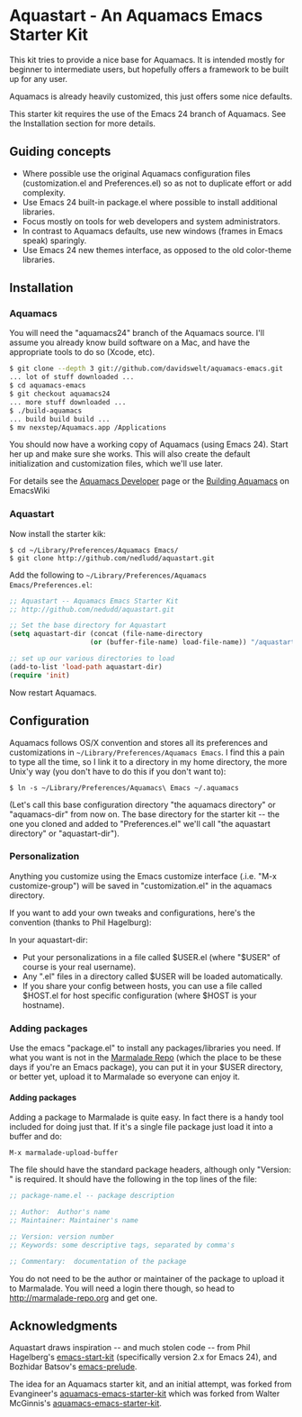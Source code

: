 # Aquastart - An Aquamacs Emacs Starter Kit

This kit tries to provide a nice base for Aquamacs.  It is intended
mostly for beginner to intermediate users, but hopefully offers a
framework to be built up for any user.

Aquamacs is already heavily customized, this just offers some nice
defaults.

This starter kit requires the use of the Emacs 24 branch of Aquamacs.
See the Installation section for more details.

## Guiding concepts

* Where possible use the original Aquamacs configuration files
  (customization.el and Preferences.el) so as not to duplicate effort
  or add complexity.
* Use Emacs 24 built-in package.el where possible to install
additional libraries.
* Focus mostly on tools for web developers and system administrators.
* In contrast to Aquamacs defaults, use new windows (frames in Emacs
speak) sparingly.
* Use Emacs 24 new themes interface, as opposed to the old color-theme libraries.

## Installation

### Aquamacs

You will need the "aquamacs24" branch of the Aquamacs source.  I'll
assume you already know build software on a Mac, and have the
appropriate tools to do so (Xcode, etc).

```bash
$ git clone --depth 3 git://github.com/davidswelt/aquamacs-emacs.git
... lot of stuff downloaded ...
$ cd aquamacs-emacs
$ git checkout aquamacs24
... more stuff downloaded ...
$ ./build-aquamacs
... build build build ...
$ mv nexstep/Aquamacs.app /Applications
```

You should now have a working copy of Aquamacs (using Emacs 24).
Start her up and make sure she works.  This will also create the
default initialization and customization files, which we'll use later.

For details see the
[Aquamacs Developer](http://aquamacs.org/development.shtml) page or
the
[Building Aquamacs](http://www.emacswiki.org/cgi-bin/wiki/BuildingAquamacs)
on EmacsWiki

### Aquastart

Now install the starter kik:

```shell
$ cd ~/Library/Preferences/Aquamacs Emacs/
$ git clone http://github.com/nedludd/aquastart.git
```

Add the following to `~/Library/Preferences/Aquamacs
Emacs/Preferences.el`:

```lisp
;; Aquastart -- Aquamacs Emacs Starter Kit
;; http://github.com/nedudd/aquastart.git

;; Set the base directory for Aquastart
(setq aquastart-dir (concat (file-name-directory
                    (or (buffer-file-name) load-file-name)) "/aquastart"))

;; set up our various directories to load
(add-to-list 'load-path aquastart-dir)
(require 'init)
```

Now restart Aquamacs.

## Configuration

Aquamacs follows OS/X convention and stores all its preferences and
customizations in `~/Library/Preferences/Aquamacs Emacs`.  I find this
a pain to type all the time, so I link it to a directory in my home
directory, the more Unix'y way (you don't have to do this if you don't
want to):

```
$ ln -s ~/Library/Preferences/Aquamacs\ Emacs ~/.aquamacs
```

(Let's call this base configuration directory "the aquamacs directory"
or "aquamacs-dir" from now on. The base directory for the starter kit
-- the one you cloned and added to "Preferences.el" we'll call "the
aquastart directory" or "aquastart-dir").

### Personalization

Anything you customize using the Emacs customize interface (.i.e. "M-x
customize-group") will be saved in "customization.el" in the aquamacs
directory.

If you want to add your own tweaks and configurations, here's the
convention (thanks to Phil Hagelburg):

In your aquastart-dir:

* Put your personalizations in a file called $USER.el (where "$USER"
of course is your real username).
* Any ".el" files in a directory called $USER will be loaded automatically.
* If you share your config between hosts, you can use a file called
  $HOST.el for host specific configuration (where $HOST is your hostname).

### Adding packages

Use the emacs "package.el" to install any packages/libraries you need.  If what
you want is not in the [Marmalade Repo](http://marmalade-repo.org)
(which the place to be these days if you're an Emacs package), you can
put it in your $USER directory, or better yet, upload it to Marmalade
so everyone can enjoy it.

#### Adding packages

Adding a package to Marmalade is quite easy. In fact there is a handy
tool included for doing just that.  If it's a single file package just
load it into a buffer and do:

```
M-x marmalade-upload-buffer
```

The file should have the standard package headers, although only
"Version: " is required.  It should have the following in the top
lines of the file:

```lisp
;; package-name.el -- package description

;; Author:  Author's name
;; Maintainer: Maintainer's name

;; Version: version number
;; Keywords: some descriptive tags, separated by comma's

;; Commentary:  documentation of the package
```

You do not need to be the author or maintainer of the package to
upload it to Marmalade.  You will need a login there though, so head
to http://marmalade-repo.org and get one.

## Acknowledgments

Aquastart draws inspiration -- and much stolen code -- from
Phil Hagelberg's [emacs-start-kit](https://github.com/technomancy/emacs-starter-kit)
(specifically version 2.x for Emacs 24), and
Bozhidar Batsov's [emacs-prelude](https://github.com/bbatsov/emacs-prelude).

The idea for an Aquamacs starter kit, and an initial attempt, was
forked from
Evangineer's [aquamacs-emacs-starter-kit](https://github.com/evangineer/aquamacs-emacs-starter-kit)
which was forked from
Walter McGinnis's [aquamacs-emacs-starter-kit](http://github.com/walter/aquamacs-emacs-starter-kit).


